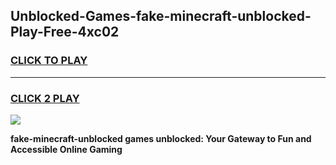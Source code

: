 
## Unblocked-Games-fake-minecraft-unblocked-Play-Free-4xc02
<h3>
<a href="https://premium76.site?title=fake-minecraft-unblocked&ref=12A">CLICK TO PLAY</a></h3>
<hr>

<h3>
<a href="https://premium76.site?title=fake-minecraft-unblocked&ref=12A">CLICK 2 PLAY</a>
  
</h3>

<a href="https://premium76.site?title=fake-minecraft-unblocked&ref=12A"><img src="https://clearcache.store/games.png"></a>


**fake-minecraft-unblocked games unblocked: Your Gateway to Fun and Accessible Online Gaming**
